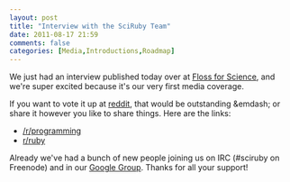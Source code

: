 ```yaml
---
layout: post
title: "Interview with the SciRuby Team"
date: 2011-08-17 21:59
comments: false
categories: [Media,Introductions,Roadmap]
---
```

We just had an interview published today over at [Floss for Science](http://www.floss4science.com/interview-sciruby-team/),
 and we're super excited because it's our very first media coverage.<!--more-->

If you want to vote it up at [reddit](http://www.reddit.com), that would be outstanding &emdash; or share it however you
 like to share things. Here are the links:

* [/r/programming](http://www.reddit.com/r/programming/comments/jlh19/interview_sciruby_team/)
* [r/ruby](http://www.reddit.com/r/ruby/comments/jlkur/interview_sciruby_team/)

Already we've had a bunch of new people joining us on IRC (#sciruby on Freenode) and in our
 [Google Group](http://groups.google.com/group/sciruby-dev). Thanks for all your support!
